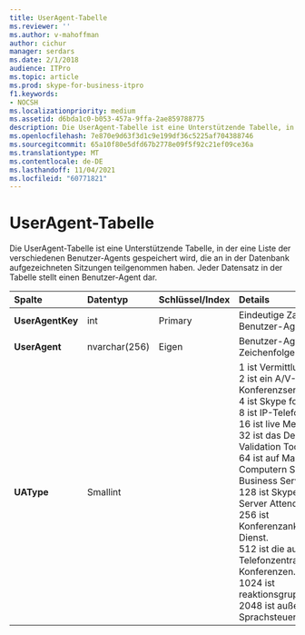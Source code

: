 ```yaml
---
title: UserAgent-Tabelle
ms.reviewer: ''
ms.author: v-mahoffman
author: cichur
manager: serdars
ms.date: 2/1/2018
audience: ITPro
ms.topic: article
ms.prod: skype-for-business-itpro
f1.keywords:
- NOCSH
ms.localizationpriority: medium
ms.assetid: d6bda1c0-b053-457a-9ffa-2ae859788775
description: Die UserAgent-Tabelle ist eine Unterstützende Tabelle, in der eine Liste der verschiedenen Benutzer-Agents gespeichert wird, die an in der Datenbank aufgezeichneten Sitzungen teilgenommen haben. Jeder Datensatz in der Tabelle stellt einen Benutzer-Agent dar.
ms.openlocfilehash: 7e870e9d63f3d1c9e199df36c5225af704388746
ms.sourcegitcommit: 65a10f80e5dfd67b2778e09f5f92c21ef09ce36a
ms.translationtype: MT
ms.contentlocale: de-DE
ms.lasthandoff: 11/04/2021
ms.locfileid: "60771821"
---
```

# <a name="useragent-table"></a>UserAgent-Tabelle
 
Die UserAgent-Tabelle ist eine Unterstützende Tabelle, in der eine Liste der verschiedenen Benutzer-Agents gespeichert wird, die an in der Datenbank aufgezeichneten Sitzungen teilgenommen haben. Jeder Datensatz in der Tabelle stellt einen Benutzer-Agent dar.
  
|**Spalte**|**Datentyp**|**Schlüssel/Index**|**Details**|
|:-----|:-----|:-----|:-----|
|**UserAgentKey** <br/> |int  <br/> |Primary  <br/> |Eindeutige Zahl, die diesen Benutzer-Agent identifiziert.  <br/> |
|**UserAgent** <br/> |nvarchar(256)  <br/> |Eigen  <br/> |Benutzer-Agent-Zeichenfolge.  <br/> |
|**UAType** <br/> |Smallint  <br/> | <br/> |1 ist Vermittlungsserver.  <br/> 2 ist ein A/V-Konferenzserver.  <br/> 4 ist Skype for Business.  <br/> 8 ist IP-Telefon.  <br/> 16 ist live Meeting Console.  <br/> 32 ist das Deployment Validation Tool (DVT).  <br/> 64 ist auf Macintosh-Computern Skype for Business Server.  <br/> 128 ist Skype for Business Server Attendant.  <br/> 256 ist Konferenzankündigung Dienst.  <br/> 512 ist die automatische Telefonzentrale für Konferenzen.  <br/> 1024 ist reaktionsgruppenanwendung.  <br/> 2048 ist außerhalb der Sprachsteuerung.  <br/> |
   

